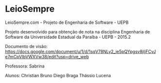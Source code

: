 # LeioSempre
LeioSempre.com - Projeto de Engenharia de Software - UEPB

Projeto desenvolvido para obtenção de nota na disciplina Engenharia de Software da Universidade Estadual da Paraíba - UEPB - 2015.2

Documento de visão: https://docs.google.com/document/u/1/d/1sqV78NLy2_ie5pQYpgsv8jIjFCvJe7mCpVIbVWXVw38/edit?usp=drive_web

Professora: Sabrina

Alunos:
Christian Bruno
Diego Braga
Thássio Lucena
